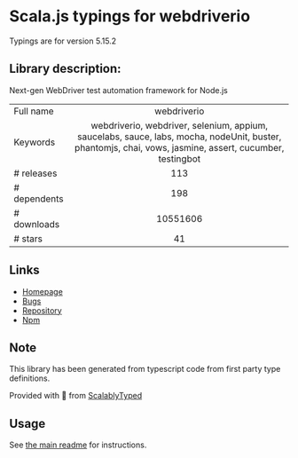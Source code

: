 
# Scala.js typings for webdriverio

Typings are for version 5.15.2

## Library description:
Next-gen WebDriver test automation framework for Node.js

|                    |                 |
| ------------------ | :-------------: |
| Full name          | webdriverio |
| Keywords           | webdriverio, webdriver, selenium, appium, saucelabs, sauce, labs, mocha, nodeUnit, buster, phantomjs, chai, vows, jasmine, assert, cucumber, testingbot |
| # releases         | 113 |
| # dependents       | 198 |
| # downloads        | 10551606 |
| # stars            | 41 |

## Links
- [Homepage](https://webdriver.io)
- [Bugs](https://github.com/webdriverio/webdriverio/issues)
- [Repository](https://github.com/webdriverio/webdriverio)
- [Npm](https://www.npmjs.com/package/webdriverio)
    


## Note
This library has been generated from typescript code from first party type definitions.

Provided with :purple_heart: from [ScalablyTyped](https://github.com/oyvindberg/ScalablyTyped)

## Usage
See [the main readme](../../readme.md) for instructions.


